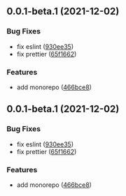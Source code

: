 ## 0.0.1-beta.1 (2021-12-02)


### Bug Fixes

* fix eslint ([930ee35](https://github.com/sishenhei7/blog-monorepo/commit/930ee35e5adab3c9df2ff2931078f2439ea19d72))
* fix prettier ([65f1662](https://github.com/sishenhei7/blog-monorepo/commit/65f16626c427a12a68d95970628a8bde9d0abb75))


### Features

* add monorepo ([466bce8](https://github.com/sishenhei7/blog-monorepo/commit/466bce83ed90301f8154425d8ed08279a81a02a3))



## 0.0.1-beta.1 (2021-12-02)


### Bug Fixes

* fix eslint ([930ee35](https://github.com/sishenhei7/blog-monorepo/commit/930ee35e5adab3c9df2ff2931078f2439ea19d72))
* fix prettier ([65f1662](https://github.com/sishenhei7/blog-monorepo/commit/65f16626c427a12a68d95970628a8bde9d0abb75))


### Features

* add monorepo ([466bce8](https://github.com/sishenhei7/blog-monorepo/commit/466bce83ed90301f8154425d8ed08279a81a02a3))



